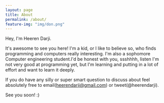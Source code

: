 ```yaml
---
layout: page
title: About
permalink: /about/
feature-img: "img/don.png"
---
```


Hey, I'm Heeren Darji.

It's awesome to see you here! I'm a kid, or I like to believe so, who finds programming and computers really interesting. I'm also a sophomore Computer engineering student.I'd be honest with you, ssshhhh, listen I'm not very good at programming yet, but I'm learning and putting in a lot of effort and want to learn it deeply.


If you do have any silly or super smart question to discuss about feel absolutely free to email(heerendarji@gmail.com) or tweet(@heerendarji). 

See you soon!    	 :)


